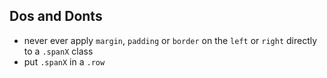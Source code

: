 Dos and Donts
-------------

* never ever apply `margin`, `padding` or `border` on the `left` or `right` directly to a `.spanX` class
* put `.spanX` in a `.row`